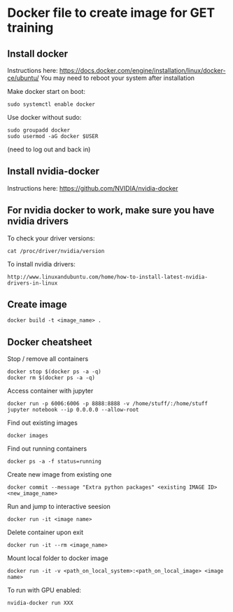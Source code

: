 # Docker file to create image for GET training


## Install docker

Instructions here: https://docs.docker.com/engine/installation/linux/docker-ce/ubuntu/
You may need to reboot your system after installation

Make docker start on boot:

	sudo systemctl enable docker

Use docker without sudo:

	sudo groupadd docker
	sudo usermod -aG docker $USER

(need to log out and back in)


## Install nvidia-docker

Instructions here: https://github.com/NVIDIA/nvidia-docker


## For nvidia docker to work, make sure you have nvidia drivers

To check your driver versions:

	cat /proc/driver/nvidia/version

To install nvidia drivers:

	http://www.linuxandubuntu.com/home/how-to-install-latest-nvidia-drivers-in-linux


## Create image

	docker build -t <image_name> .

## Docker cheatsheet

Stop / remove all containers

	docker stop $(docker ps -a -q)
	docker rm $(docker ps -a -q)

Access container with jupyter

	docker run -p 6006:6006 -p 8888:8888 -v /home/stuff/:/home/stuff jupyter notebook --ip 0.0.0.0 --allow-root

Find out existing images

	docker images

Find out running containers

	docker ps -a -f status=running

Create new image from existing one

	docker commit --message "Extra python packages" <existing IMAGE ID> <new_image_name>


Run and jump to interactive seesion

	docker run -it <image name>

Delete container upon exit

	docker run -it --rm <image_name>

Mount local folder to docker image

	docker run -it -v <path_on_local_system>:<path_on_local_image> <image name>


To run with GPU enabled:

	nvidia-docker run XXX
